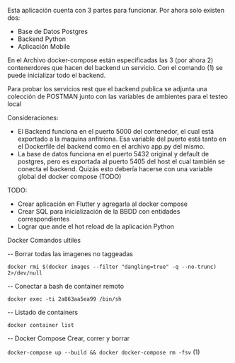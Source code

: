 Esta aplicación cuenta con 3 partes para funcionar. Por ahora solo existen dos:
- Base de Datos Postgres
- Backend Python
- Aplicación Mobile

En el Archivo docker-compose están especificadas las 3 (por ahora 2) contenerdores que hacen del backend un servicio. Con el comando (1) se puede inicializar todo el backend. 

Para probar los servicios rest que el backend publica se adjunta una colección de POSTMAN junto con las variables de ambientes para el testeo local


Consideraciones:

- El Backend funciona en el puerto 5000 del contenedor, el cual está exportado a la maquina anfitriona. Esa variable del puerto está tanto en el Dockerfile del backend como en el archivo app.py del mismo.
- La base de datos funciona en el puerto 5432 original y default de postgres, pero es exportada al puerto 5405 del host el cual también se conecta el backend. Quizás esto debería hacerse con una variable global del docker compose (TODO)


TODO:
- Crear aplicación en Flutter y agregarla al docker compose
- Crear SQL para inicialización de la BBDD con entidades correspondientes
- Lograr que ande el hot reload de la aplicación Python


Docker Comandos ultiles


-- Borrar todas las imagenes no taggeadas

`docker rmi $(docker images --filter "dangling=true" -q --no-trunc) 2>/dev/null`

-- Conectar a bash de container remoto

`docker exec -ti 2a863aa5ea99 /bin/sh`

-- Listado de containers

`docker container list`

-- Docker Compose Crear, correr y borrar

`docker-compose up --build && docker docker-compose rm -fsv` (1)


